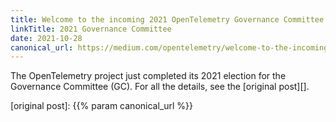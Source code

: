 ```yaml
---
title: Welcome to the incoming 2021 OpenTelemetry Governance Committee (Medium)
linkTitle: 2021 Governance Committee
date: 2021-10-28
canonical_url: https://medium.com/opentelemetry/welcome-to-the-incoming-2021-opentelemetry-governance-committee-40b70b9b5f5b
---
```


The OpenTelemetry project just completed its 2021 election for the Governance
Committee (GC). For all the details, see the [original post][].

[original post]: {{% param canonical_url %}}

